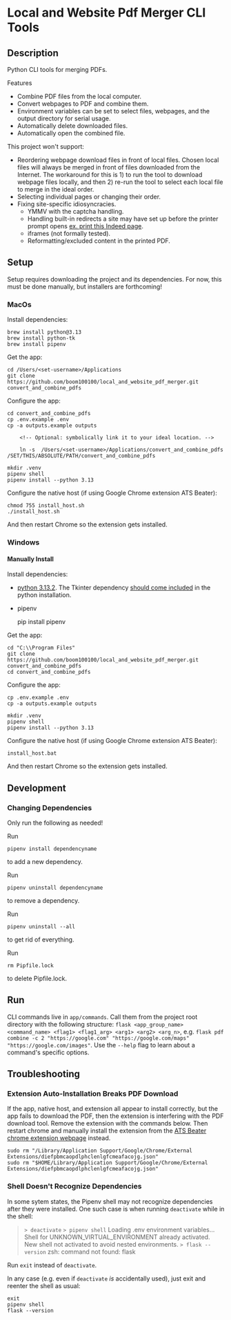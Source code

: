 # Local and Website Pdf Merger CLI Tools

## Description

Python CLI tools for merging PDFs.

Features
- Combine PDF files from the local computer.
- Convert webpages to PDF and combine them.
- Environment variables can be set to select files, webpages, and the output directory for serial usage.
- Automatically delete downloaded files.
- Automatically open the combined file.

This project won't support:

- Reordering webpage download files in front of local files. Chosen local files will always be merged in front of files downloaded from the Internet. The workaround for this is 1) to run the tool to download webpage files locally, and then 2) re-run the tool to select each local file to merge in the ideal order.
- Selecting individual pages or changing their order.
- Fixing site-specific idiosyncracies.
  - YMMV with the captcha handling.
  - Handling built-in redirects a site may have set up before the printer prompt opens [ex. print this Indeed page](https://www.indeed.com/jobs?q=sm&l=New+York%2C+NY&from=searchOnHP&vjk=0bf7023a2547e8c8).
  - iframes (not formally tested).
  - Reformatting/excluded content in the printed PDF.

## Setup

Setup requires downloading the project and its dependencies. For now, this must be done manually, but installers are forthcoming!

### MacOs

<!-- #### Installer
With native host:

    curl https://gist.githubusercontent.com/boom100100/f57dd0460a30bfbe1d920a2d7322d84c/raw/5a862b4ea49b15c47cf45a113e8ea156d31d27a5/install_pdf_combiner.sh | bash -s 2

Without:

    curl https://gist.githubusercontent.com/boom100100/f57dd0460a30bfbe1d920a2d7322d84c/raw/5a862b4ea49b15c47cf45a113e8ea156d31d27a5/install_pdf_combiner.sh | bash

#### Manually Install -->

Install dependencies:

    brew install python@3.13
    brew install python-tk
    brew install pipenv

Get the app:

    cd /Users/<set-username>/Applications
    git clone https://github.com/boom100100/local_and_website_pdf_merger.git convert_and_combine_pdfs

Configure the app:

    cd convert_and_combine_pdfs
    cp .env.example .env
    cp -a outputs.example outputs

        <!-- Optional: symbolically link it to your ideal location. -->

        ln -s  /Users/<set-username>/Applications/convert_and_combine_pdfs /SET/THIS/ABSOLUTE/PATH/convert_and_combine_pdfs

    mkdir .venv
    pipenv shell
    pipenv install --python 3.13

Configure the native host (if using Google Chrome extension ATS Beater):

    chmod 755 install_host.sh
    ./install_host.sh

And then restart Chrome so the extension gets installed.

### Windows
<!-- #### Installer TODO -->
#### Manually Install
<!-- TODO: must test this setup. -->
Install dependencies:

- [python 3.13.2](https://www.python.org/downloads/windows/). The Tkinter dependency [should come included](https://tkdocs.com/tutorial/install.html#installwin) in the python installation.
- pipenv

    pip install pipenv

Get the app:

    cd "C:\\Program Files"
    git clone https://github.com/boom100100/local_and_website_pdf_merger.git convert_and_combine_pdfs
    cd convert_and_combine_pdfs

Configure the app:

    cp .env.example .env
    cp -a outputs.example outputs

    mkdir .venv
    pipenv shell
    pipenv install --python 3.13

Configure the native host (if using Google Chrome extension ATS Beater):

    install_host.bat

And then restart Chrome so the extension gets installed.


## Development
### Changing Dependencies
Only run the following as needed!

Run

    pipenv install dependencyname

to add a new dependency.

Run

    pipenv uninstall dependencyname

to remove a dependency.

Run

    pipenv uninstall --all

to get rid of everything.

Run

    rm Pipfile.lock

to delete Pipfile.lock. 

## Run
CLI commands live in `app/commands`. Call them from the project root directory with the following structure: `flask <app_group_name> <command_name> <flag1> <flag1_arg> <arg1> <arg2> <arg_n>`, e.g. `flask pdf combine -c 2 "https://google.com" "https://google.com/maps" "https://google.com/images"`. Use the `--help` flag to learn about a command's specific options.


## Troubleshooting

### Extension Auto-Installation Breaks PDF Download
If the app, native host, and extension all appear to install correctly, but the app fails to download the PDF, then the extension is interfering with the PDF download tool. Remove the extension with the commands below. Then restart chrome and manually install the extension from the [ATS Beater chrome extension webpage](https://chromewebstore.google.com/detail/ats-beater/diefpbmcaopdlphclenlgfcmeafacojg) instead.

    sudo rm "/Library/Application Support/Google/Chrome/External Extensions/diefpbmcaopdlphclenlgfcmeafacojg.json"
    sudo rm "$HOME/Library/Application Support/Google/Chrome/External Extensions/diefpbmcaopdlphclenlgfcmeafacojg.json"


### Shell Doesn't Recognize Dependencies

In some sytem states, the Pipenv shell may not recognize dependencies after they were installed. One such case is when running `deactivate` while in the shell:

> `> deactivate`
> `> pipenv shell`
> Loading .env environment variables...
> Shell for UNKNOWN_VIRTUAL_ENVIRONMENT already activated.
> New shell not activated to avoid nested environments.
> `> flask --version`
> zsh: command not found: flask

Run `exit` instead of `deactivate`.

In any case (e.g. even if `deactivate` *is* accidentally used), just exit and reenter the shell as usual:

```
exit 
pipenv shell
flask --version
```

